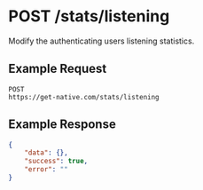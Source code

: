 # POST /stats/listening

Modify the authenticating users listening statistics.

## Example Request

```
POST
https://get-native.com/stats/listening
```

## Example Response

```json
{
	"data": {},
	"success": true,
	"error": ""
}
```
